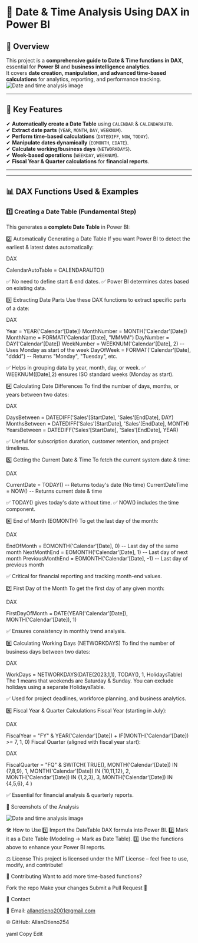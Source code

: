 # 📅 Date & Time Analysis Using DAX in Power BI

## 📌 Overview  
This project is a **comprehensive guide to Date & Time functions in DAX**, essential for **Power BI** and **business intelligence analytics**.  
It covers **date creation, manipulation, and advanced time-based calculations** for analytics, reporting, and performance tracking.  
![Date and time analysis image](https://github.com/user-attachments/assets/c51e6626-5aa2-49ae-9d76-1e48dd8fe54a)

---

## 🚀 Key Features  
✔ **Automatically create a Date Table** using `CALENDAR` & `CALENDARAUTO`.  
✔ **Extract date parts** (`YEAR`, `MONTH`, `DAY`, `WEEKNUM`).  
✔ **Perform time-based calculations** (`DATEDIFF`, `NOW`, `TODAY`).  
✔ **Manipulate dates dynamically** (`EOMONTH`, `EDATE`).  
✔ **Calculate working/business days** (`NETWORKDAYS`).  
✔ **Week-based operations** (`WEEKDAY`, `WEEKNUM`).  
✔ **Fiscal Year & Quarter calculations** for **financial reports**.  

---


---

## 📊 **DAX Functions Used & Examples**  

### **1️⃣ Creating a Date Table (Fundamental Step)**
This generates a **complete Date Table** in Power BI:  

2️⃣ Automatically Generating a Date Table
If you want Power BI to detect the earliest & latest dates automatically:

DAX

CalendarAutoTable = CALENDARAUTO()


✅ No need to define start & end dates.
✅ Power BI determines dates based on existing data.


3️⃣ Extracting Date Parts
Use these DAX functions to extract specific parts of a date:


DAX


Year = YEAR('Calendar'[Date])
MonthNumber = MONTH('Calendar'[Date])
MonthName = FORMAT('Calendar'[Date], "MMMM")
DayNumber = DAY('Calendar'[Date])
WeekNumber = WEEKNUM('Calendar'[Date], 2)  -- Uses Monday as start of the week
DayOfWeek = FORMAT('Calendar'[Date], "dddd") -- Returns "Monday", "Tuesday", etc.


✅ Helps in grouping data by year, month, day, or week.
✅ WEEKNUM([Date],2) ensures ISO standard weeks (Monday as start).


4️⃣ Calculating Date Differences
To find the number of days, months, or years between two dates:


DAX


DaysBetween = DATEDIFF('Sales'[StartDate], 'Sales'[EndDate], DAY)
MonthsBetween = DATEDIFF('Sales'[StartDate], 'Sales'[EndDate], MONTH)
YearsBetween = DATEDIFF('Sales'[StartDate], 'Sales'[EndDate], YEAR)


✅ Useful for subscription duration, customer retention, and project timelines.


5️⃣ Getting the Current Date & Time
To fetch the current system date & time:

DAX


CurrentDate = TODAY()   -- Returns today's date (No time)
CurrentDateTime = NOW() -- Returns current date & time


✅ TODAY() gives today's date without time.
✅ NOW() includes the time component.


6️⃣ End of Month (EOMONTH)
To get the last day of the month:

DAX


EndOfMonth = EOMONTH('Calendar'[Date], 0)  -- Last day of the same month
NextMonthEnd = EOMONTH('Calendar'[Date], 1) -- Last day of next month
PreviousMonthEnd = EOMONTH('Calendar'[Date], -1) -- Last day of previous month


✅ Critical for financial reporting and tracking month-end values.

7️⃣ First Day of the Month
To get the first day of any given month:

DAX


FirstDayOfMonth = DATE(YEAR('Calendar'[Date]), MONTH('Calendar'[Date]), 1)


✅ Ensures consistency in monthly trend analysis.


8️⃣ Calculating Working Days (NETWORKDAYS)
To find the number of business days between two dates:

DAX


WorkDays = NETWORKDAYS(DATE(2023,1,1), TODAY(), 1, HolidaysTable)
The 1 means that weekends are Saturday & Sunday.
You can exclude holidays using a separate HolidaysTable.


✅ Used for project deadlines, workforce planning, and business analytics.


9️⃣ Fiscal Year & Quarter Calculations
Fiscal Year (starting in July):

DAX


FiscalYear = "FY" & YEAR('Calendar'[Date]) + IF(MONTH('Calendar'[Date]) >= 7, 1, 0)
Fiscal Quarter (aligned with fiscal year start):

DAX


FiscalQuarter = 
    "FQ" & 
    SWITCH(
        TRUE(),
        MONTH('Calendar'[Date]) IN {7,8,9}, 1,
        MONTH('Calendar'[Date]) IN {10,11,12}, 2,
        MONTH('Calendar'[Date]) IN {1,2,3}, 3,
        MONTH('Calendar'[Date]) IN {4,5,6}, 4
    )
    
✅ Essential for financial analysis & quarterly reports.


📸 Screenshots of the Analysis

![Date and time analysis image](https://github.com/user-attachments/assets/ef99572b-34d2-49df-a963-f95d2197b2ec)


🛠 How to Use
1️⃣ Import the DateTable DAX formula into Power BI.
2️⃣ Mark it as a Date Table (Modeling → Mark as Date Table).
3️⃣ Use the functions above to enhance your Power BI reports.


⚖️ License
This project is licensed under the MIT License – feel free to use, modify, and contribute!



🤝 Contributing
Want to add more time-based functions?



Fork the repo
Make your changes
Submit a Pull Request 🚀


📩 Contact

📧 Email: allanotieno2001@gmail.com

🌐 GitHub: AllanOtieno254

yaml
Copy
Edit


